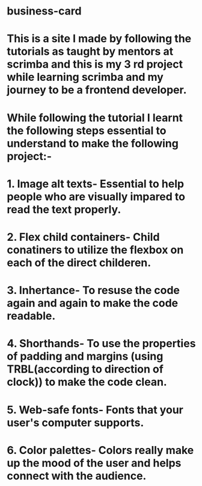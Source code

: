 # business-card
# This is a site I made by following the tutorials as taught by mentors at scrimba and this is my 3 rd project while learning scrimba and my journey to be a frontend developer.
# While following the tutorial I learnt the following steps essential to understand to make the following project:-
# 1. Image alt texts- Essential to help people who are visually impared to read the text properly.
# 2. Flex child containers- Child conatiners to utilize the flexbox on each of the direct childeren.
# 3. Inhertance- To resuse the code again and again to make the code readable.
# 4. Shorthands- To use the properties of padding and margins (using  TRBL(according to direction of clock)) to make the code clean. 
# 5. Web-safe fonts- Fonts that your user's computer supports.
# 6. Color palettes- Colors really make up the mood of the user and helps connect with the audience. 
